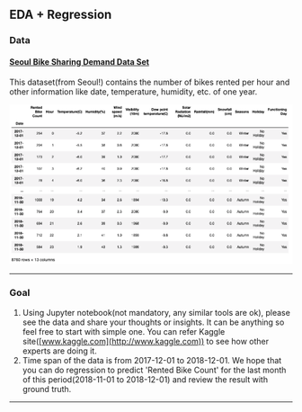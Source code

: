 ## EDA + Regression

### Data

#### [Seoul Bike Sharing Demand Data Set](https://archive.ics.uci.edu/ml/datasets/Seoul+Bike+Sharing+Demand#)  
This dataset(from Seoul!) contains the number of bikes rented per hour and other information like date, temperature, humidity, etc. of one year.  

![Data](figures/Screen_Shot_2021-05-27_at_11.45.22_PM.png)

---

### Goal
1. Using Jupyter notebook(not mandatory, any similar tools are ok), please see the data and share your thoughts or insights. It can be anything so feel free to start with simple one. You can refer Kaggle site([www.kaggle.com](http://www.kaggle.com)) to see how other experts are doing it.
2. Time span of the data is from 2017-12-01 to 2018-12-01. We hope that you can do regression to predict 'Rented Bike Count' for the last month of this period(2018-11-01 to 2018-12-01) and review the result with ground truth.

---
